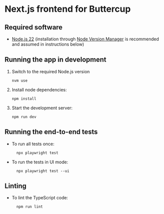 # Next.js frontend for Buttercup

## Required software

- [Node.js 22](https://nodejs.org) (installation through [Node Version
  Manager](https://github.com/nvm-sh/nvm) is recommended and assumed in instructions below)

## Running the app in development

1.  Switch to the required Node.js version

        nvm use

2.  Install node dependencies:

        npm install

3.  Start the development server:

        npm run dev

## Running the end-to-end tests

- To run all tests once:

        npx playwright test

- To run the tests in UI mode:

        npx playwright test --ui

## Linting

- To lint the TypeScript code:

        npm run lint
